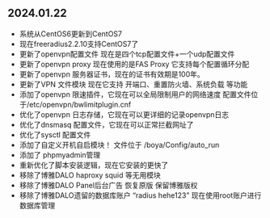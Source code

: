 
## 2024.01.22
* 系统从CentOS6更新到CentOS7
* 现在freeradius2.2.10支持CentOS7了
* 更新了openvpn配置文件 现在是四个tcp配置文件+一个udp配置文件
* 更新了openvpn proxy 现在使用的是FAS Proxy 它支持每个配置循环分配
* 更新了openvpn 服务器证书，现在的证书有效期是100年。
* 更新了VPN 文件模块 现在它支持 开端口、重置防火墙、系统负载 等功能
* 添加了openvpn 限速插件，它现在可以全局限制用户的网络速度 配置文件位于/etc/openvpn/bwlimitplugin.cnf
* 优化了openvpn 日志存储，它现在可以更详细的记录openvpn日志
* 优化了dnsmasq 配置文件，它现在可以正常拦截网址了
* 优化了sysctl 配置文件
* 添加了自定义开机自启模块！ 文件位于 /boya/Config/auto_run
* 添加了 phpmyadmin管理
* 重新优化了脚本安装逻辑，现在它安装的更快了
* 移除了博雅DALO haproxy squid 等无用模块
* 移除了博雅DALO Panel后台广告 恢复原版 保留博雅版权
* 移除了博雅DALO遗留的数据库账户 “radius hehe123” 现在使用root账户进行数据库管理

